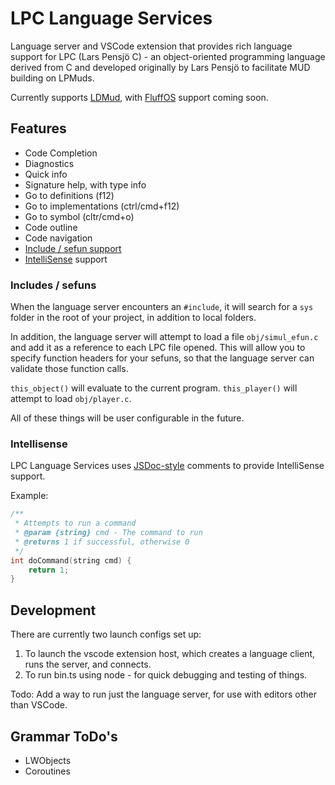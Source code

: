 # LPC Language Services

Language server and VSCode extension that provides rich language support for LPC (Lars Pensjö C) - an object-oriented programming language derived from C and developed originally by Lars Pensjö to facilitate MUD building on LPMuds.

Currently supports [LDMud](https://www.ldmud.eu/), with [FluffOS](https://www.fluffos.info/) support coming soon.

## Features

-   Code Completion
-   Diagnostics
-   Quick info
-   Signature help, with type info
-   Go to definitions (f12)
-   Go to implementations (ctrl/cmd+f12)
-   Go to symbol (cltr/cmd+o)
-   Code outline
-   Code navigation
-   [Include / sefun support](#includes--sefuns)
-   [IntelliSense](#intellisense) support

### Includes / sefuns

When the language server encounters an `#include`, it will search for a `sys` folder in the root of your project, in addition to local folders.

In addition, the language server will attempt to load a file `obj/simul_efun.c` and add it as a reference to each LPC file opened. This will allow you to specify function headers for your sefuns, so that the language server can validate those function calls.

`this_object()` will evaluate to the current program.
`this_player()` will attempt to load `obj/player.c`.

All of these things will be user configurable in the future.

### Intellisense

LPC Language Services uses [JSDoc-style](https://www.typescriptlang.org/docs/handbook/jsdoc-supported-types.html) comments to provide IntelliSense support.

Example:

```c
/**
 * Attempts to run a command
 * @param {string} cmd - The command to run
 * @returns 1 if successful, otherwise 0
 */
int doCommand(string cmd) {
    return 1;
}
```

## Development

There are currently two launch configs set up:

1. To launch the vscode extension host, which creates a language client, runs the server, and connects.
2. To run bin.ts using node - for quick debugging and testing of things.

Todo: Add a way to run just the language server, for use with editors other than VSCode.

## Grammar ToDo's

-   LWObjects
-   Coroutines
